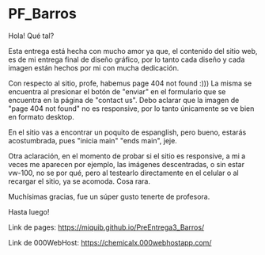 # PF_Barros
Hola! Qué tal?

Esta entrega está hecha con mucho amor ya que, el contenido del sitio web, es de mi entrega final de diseño gráfico, por lo tanto cada diseño y cada imagen están hechos por mi con mucha dedicación.

Con respecto al sitio, profe, habemus page 404 not found :))) 
La misma se encuentra al presionar el botón de "enviar" en el formulario que se encuentra en la página de "contact us".
Debo aclarar que la imagen de "page 404 not found" no es responsive, por lo tanto únicamente se ve bien en formato desktop.

En el sitio vas a encontrar un poquito de espanglish, pero bueno, estarás acostumbrada, pues "inicia main" "ends main", jeje.

Otra aclaración, en el momento de probar si el sitio es responsive, a mi a veces me aparecen por ejemplo, las imágenes descentradas, o sin estar vw-100, no se por qué, pero al testearlo directamente en el celular o al recargar el sitio, ya se acomoda. Cosa rara.

Muchísimas gracias, fue un súper gusto tenerte de profesora.

Hasta luego!


Link de pages:
https://miquib.github.io/PreEntrega3_Barros/

Link de 000WebHost:
https://chemicalx.000webhostapp.com/
